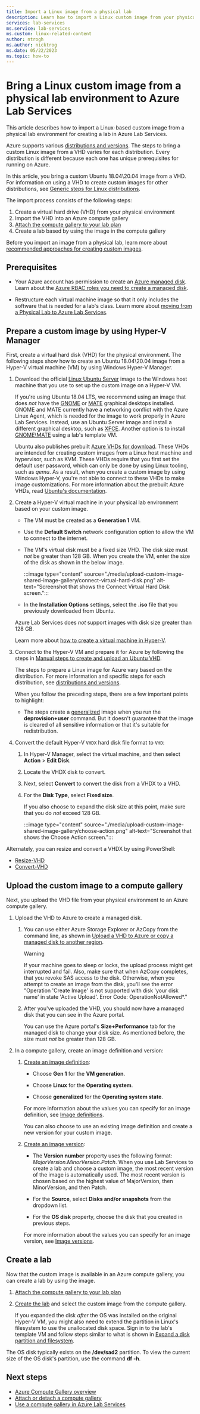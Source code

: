 ```yaml
---
title: Import a Linux image from a physical lab
description: Learn how to import a Linux custom image from your physical lab environment into Azure Lab Services.
services: lab-services
ms.service: lab-services
ms.custom: linux-related-content
author: ntrogh
ms.author: nicktrog
ms.date: 05/22/2023
ms.topic: how-to
---
```


# Bring a Linux custom image from a physical lab environment to Azure Lab Services

This article describes how to import a Linux-based custom image from a physical lab environment for creating a lab in Azure Lab Services. 

Azure supports various [distributions and versions](/azure/virtual-machines/linux/create-upload-generic). The steps to bring a custom Linux image from a VHD varies for each distribution. Every distribution is different because each one has unique prerequisites for running on Azure.

In this article, you bring a custom Ubuntu 18.04\20.04 image from a VHD. For information on using a VHD to create custom images for other distributions, see [Generic steps for Linux distributions](/azure/virtual-machines/linux/create-upload-generic).

The import process consists of the following steps:

1. Create a virtual hard drive (VHD) from your physical environment
1. Import the VHD into an Azure compute gallery
1. [Attach the compute gallery to your lab plan](/azure/lab-services/how-to-attach-detach-shared-image-gallery)
1. Create a lab based by using the image in the compute gallery

Before you import an image from a physical lab, learn more about [recommended approaches for creating custom images](approaches-for-custom-image-creation.md).

## Prerequisites

- Your Azure account has permission to create an [Azure managed disk](/azure/virtual-machines/managed-disks-overview). Learn about the [Azure RBAC roles you need to create a managed disk](/azure/virtual-machines/windows/disks-upload-vhd-to-managed-disk-powershell#assign-rbac-role).

- Restructure each virtual machine image so that it only includes the software that is needed for a lab's class. Learn more about [moving from a Physical Lab to Azure Lab Services](./concept-migrating-physical-labs.md).

## Prepare a custom image by using Hyper-V Manager

First, create a virtual hard disk (VHD) for the physical environment. The following steps show how to create an Ubuntu 18.04\20.04 image from a Hyper-V virtual machine (VM) by using Windows Hyper-V Manager.

1. Download the official [Linux Ubuntu Server](https://ubuntu.com/server/docs) image to the Windows host machine that you use to set up the custom image on a Hyper-V VM.

    If you're using Ubuntu 18.04 LTS, we recommend using an image that does *not* have the [GNOME](https://www.gnome.org/) or [MATE](https://mate-desktop.org/) graphical desktops installed. GNOME and MATE currently have a networking conflict with the Azure Linux Agent, which is needed for the image to work properly in Azure Lab Services. Instead, use an Ubuntu Server image and install a different graphical desktop, such as [XFCE](https://www.xfce.org/).  Another option is to install [GNOME\MATE](https://aka.ms/azlabs/scripts/LinuxDesktop-GnomeMate) using a lab's template VM.
    
    Ubuntu also publishes prebuilt [Azure VHDs for download](https://cloud-images.ubuntu.com/). These VHDs are intended for creating custom images from a Linux host machine and hypervisor, such as KVM. These VHDs require that you first set the default user password, which can only be done by using Linux tooling, such as *qemu*. As a result, when you create a custom image by using Windows Hyper-V, you're not able to connect to these VHDs to make image customizations. For more information about the prebuilt Azure VHDs, read [Ubuntu's documentation](https://help.ubuntu.com/community/UEC/Images?_ga=2.114783623.1858181609.1624392241-1226151842.1623682781#QEMU_invocation).
    
1. Create a Hyper-V virtual machine in your physical lab environment based on your custom image.

    - The VM must be created as a **Generation 1** VM.
    - Use the **Default Switch** network configuration option to allow the VM to connect to the internet.
    - The VM's virtual disk must be a fixed size VHD. The disk size must *not* be greater than 128 GB. When you create the VM, enter the size of the disk as shown in the below image.

        :::image type="content" source="./media/upload-custom-image-shared-image-gallery/connect-virtual-hard-disk.png" alt-text="Screenshot that shows the Connect Virtual Hard Disk screen.":::

    - In the **Installation Options** settings, select the **.iso** file that you previously downloaded from Ubuntu.

    Azure Lab Services does *not* support images with disk size greater than 128 GB.

    Learn more about [how to create a virtual machine in Hyper-V](/windows-server/virtualization/hyper-v/get-started/create-a-virtual-machine-in-hyper-v).

1. Connect to the Hyper-V VM and prepare it for Azure by following the steps in [Manual steps to create and upload an Ubuntu VHD](/azure/virtual-machines/linux/create-upload-ubuntu#manual-steps).

    The steps to prepare a Linux image for Azure vary based on the distribution. For more information and specific steps for each distribution, see [distributions and versions](/azure/virtual-machines/linux/create-upload-generic).

    When you follow the preceding steps, there are a few important points to highlight:

    - The steps create a [generalized](/azure/virtual-machines/shared-image-galleries#generalized-and-specialized-images) image when you run the **deprovision+user** command. But it doesn't guarantee that the image is cleared of all sensitive information or that it's suitable for redistribution.

1. Convert the default Hyper-V `VHDX` hard disk file format to `VHD`:

    1. In Hyper-V Manager, select the virtual machine, and then select **Action** > **Edit Disk**.

    1. Locate the VHDX disk to convert.

    1. Next, select **Convert** to convert the disk from a VHDX to a VHD.

    1. For the **Disk Type**, select **Fixed size**.

        If you also choose to expand the disk size at this point, make sure that you do *not* exceed 128 GB.

        :::image type="content" source="./media/upload-custom-image-shared-image-gallery/choose-action.png" alt-text="Screenshot that shows the Choose Action screen.":::

Alternately, you can resize and convert a VHDX by using PowerShell:

- [Resize-VHD](/powershell/module/hyper-v/resize-vhd)
- [Convert-VHD](/powershell/module/hyper-v/convert-vhd)

## Upload the custom image to a compute gallery

Next, you upload the VHD file from your physical environment to an Azure compute gallery.

1. Upload the VHD to Azure to create a managed disk.

    1. You can use either Azure Storage Explorer or AzCopy from the command line, as shown in [Upload a VHD to Azure or copy a managed disk to another region](/azure/virtual-machines/windows/disks-upload-vhd-to-managed-disk-powershell).

        > [!WARNING]
        > If your machine goes to sleep or locks, the upload process might get interrupted and fail. Also, make sure that when AzCopy completes, that you revoke SAS access to the disk. Otherwise, when you attempt to create an image from the disk, you'll see the error "Operation 'Create Image' is not supported with disk 'your disk name' in state 'Active Upload'. Error Code: OperationNotAllowed*."

    1. After you've uploaded the VHD, you should now have a managed disk that you can see in the Azure portal.

        You can use the Azure portal's **Size+Performance** tab for the managed disk to change your disk size. As mentioned before, the size must *not* be greater than 128 GB.

1. In a compute gallery, create an image definition and version:

    1. [Create an image definition](/azure/virtual-machines/image-version):

        - Choose **Gen 1** for the **VM generation**.

        - Choose **Linux** for the **Operating system**.

        - Choose **generalized** for the **Operating system state**.

        For more information about the values you can specify for an image definition, see [Image definitions](/azure/virtual-machines/shared-image-galleries#image-definitions).

        You can also choose to use an existing image definition and create a new version for your custom image.

    1. [Create an image version](/azure/virtual-machines/image-version):

        - The **Version number** property uses the following format: *MajorVersion.MinorVersion.Patch*. When you use Lab Services to create a lab and choose a custom image, the most recent version of the image is automatically used. The most recent version is chosen based on the highest value of MajorVersion, then MinorVersion, and then Patch.

        - For the **Source**, select **Disks and/or snapshots** from the dropdown list.

        - For the **OS disk** property, choose the disk that you created in previous steps.

        For more information about the values you can specify for an image version, see [Image versions](/azure/virtual-machines/shared-image-galleries#image-versions).

## Create a lab

Now that the custom image is available in an Azure compute gallery, you can create a lab by using the image.

1. [Attach the compute gallery to your lab plan](./how-to-attach-detach-shared-image-gallery.md)

1. [Create the lab](tutorial-setup-lab.md) and select the custom image from the compute gallery.

    If you expanded the disk *after* the OS was installed on the original Hyper-V VM, you might also need to extend the partition in Linux's filesystem to use the unallocated disk space.  Sign in to the lab's template VM and follow steps similar to what is shown in [Expand a disk partition and filesystem](/azure/virtual-machines/linux/expand-disks#expand-a-disk-partition-and-filesystem).

The OS disk typically exists on the **/dev/sad2** partition. To view the current size of the OS disk's partition, use the command **df -h**.

## Next steps

- [Azure Compute Gallery overview](/azure/virtual-machines/shared-image-galleries)
- [Attach or detach a compute gallery](how-to-attach-detach-shared-image-gallery.md)
- [Use a compute gallery in Azure Lab Services](how-to-use-shared-image-gallery.md)
